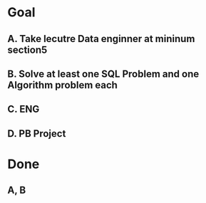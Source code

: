 # Goal
## A. Take lecutre Data enginner at mininum section5  
## B. Solve at least one SQL Problem and one Algorithm problem each
## C. ENG 
## D. PB Project

# Done
## A, B
